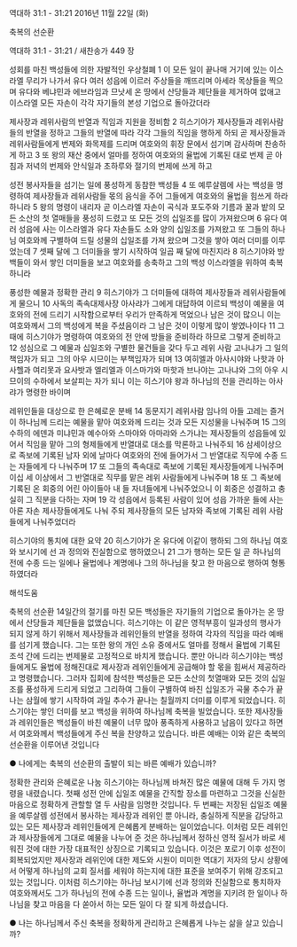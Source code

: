 역대하 31:1 - 31:21 
2016년 11월 22일 (화)

축복의 선순환



역대하 31:1 - 31:21 / 새찬송가 449 장


성회를 마친 백성들에 의한 자발적인 우상철폐
1 이 모든 일이 끝나매 거기에 있는 이스라엘 무리가 나가서 유다 여러 성읍에 이르러 주상들을 깨뜨리며 아세라 목상들을 찍으며 유다와 베냐민과 에브라임과 므낫세 온 땅에서 산당들과 제단들을 제거하여 없애고 이스라엘 모든 자손이 각각 자기들의 본성 기업으로 돌아갔더라

제사장과 레위사람의 반열과 직임과 지원을 정비함
2 히스기야가 제사장들과 레위사람들의 반열을 정하고 그들의 반열에 따라 각각 그들의 직임을 행하게 하되 곧 제사장들과 레위사람들에게 번제와 화목제를 드리며 여호와의 휘장 문에서 섬기며 감사하며 찬송하게 하고 3 또 왕의 재산 중에서 얼마를 정하여 여호와의 율법에 기록된 대로 번제 곧 아침과 저녁의 번제와 안식일과 초하루와 절기의 번제에 쓰게 하고

성전 봉사자들을 섬기는 일에 풍성하게 동참한 백성들
4 또 예루살렘에 사는 백성을 명령하여 제사장들과 레위사람들 몫의 음식을 주어 그들에게 여호와의 율법을 힘쓰게 하라 하니라 5 왕의 명령이 내리자 곧 이스라엘 자손이 곡식과 포도주와 기름과 꿀과 밭의 모든 소산의 첫 열매들을 풍성히 드렸고 또 모든 것의 십일조를 많이 가져왔으며 6 유다 여러 성읍에 사는 이스라엘과 유다 자손들도 소와 양의 십일조를 가져왔고 또 그들의 하나님 여호와께 구별하여 드릴 성물의 십일조를 가져 왔으며 그것을 쌓아 여러 더미를 이루었는데 7 셋째 달에 그 더미들을 쌓기 시작하여 일곱 째 달에 마친지라 8 히스기야와 방백들이 와서 쌓인 더미들을 보고 여호와를 송축하고 그의 백성 이스라엘을 위하여 축복하니라

풍성한 예물과 정확한 관리
9 히스기야가 그 더미들에 대하여 제사장들과 레위사람들에게 물으니 10 사독의 족속대제사장 아사랴가 그에게 대답하여 이르되 백성이 예물을 여호와의 전에 드리기 시작함으로부터 우리가 만족하게 먹었으나 남은 것이 많으니 이는 여호와께서 그의 백성에게 복을 주셨음이라 그 남은 것이 이렇게 많이 쌓였나이다 11 그 때에 히스기야가 명령하여 여호와의 전 안에 방들을 준비하라 하므로 그렇게 준비하고 12 성심으로 그 예물과 십일조와 구별한 물건들을 갖다 두고 레위 사람 고나냐가 그 일의 책임자가 되고 그의 아우 시므이는 부책임자가 되며 13 여히엘과 아사시야와 나핫과 아사헬과 여리못과 요사밧과 엘리엘과 이스마갸와 마핫과 브나야는 고나냐와 그의 아우 시므이의 수하에서 보살피는 자가 되니 이는 히스기야 왕과 하나님의 전을 관리하는 아사랴가 명령한 바이며

레위인들을 대상으로 한 은혜로운 분배
14 동문지기 레위사람 임나의 아들 고레는 즐거이 하나님께 드리는 예물을 맡아 여호와께 드리는 것과 모든 지성물을 나눠주며 15 그의 수하의 에덴과 미냐민과 예수아와 스마야와 아마랴와 스가냐는 제사장들의 성읍들에 있어서 직임을 맡아 그의 형제들에게 반열대로 대소를 막론하고 나눠주되 16 삼세이상으로 족보에 기록된 남자 외에 날마다 여호와의 전에 들어가서 그 반열대로 직무에 수종 드는 자들에게 다 나눠주며 17 또 그들의 족속대로 족보에 기록된 제사장들에게 나눠주며 이십 세 이상에서 그 반열대로 직무를 맡은 레위 사람들에게 나눠주며 18 또 그 족보에 기록된 온 회중의 어린 아이들아 내 들 자녀들에게 나눠주었으니 이 회중은 성결하고 충실히 그 직분을 다하는 자며 19 각 성읍에서 등록된 사람이 있어 성읍 가까운 들에 사는 아론 자손 제사장들에게도 나눠 주되 제사장들의 모든 남자와 족보에 기록된 레위 사람들에게 나눠주었더라

히스기야의 통치에 대한 요약
20 히스기야가 온 유다에 이같이 행하되 그의 하나님 여호와 보시기에 선 과 정의와 진실함으로 행하였으니 21 그가 행하는 모든 일 곧 하나님의 전에 수종 드는 일에나 율법에나 계명에나 그의 하나님을 찾고 한 마음으로 행하여 형통하였더라

해석도움




축복의 선순환
14일간의 절기를 마친 모든 백성들은 자기들의 기업으로 돌아가는 온 땅에서 산당들과 제단들을 없앴습니다. 히스기야는 이 같은 영적부흥이 일과성의 행사가 되지 않게 하기 위해서 제사장들과 레위인들의 반열을 정하여 각자의 직임을 따라 예배를 섬기게 했습니다. 그는 또한 왕의 개인 소유 중에서도 얼마를 정해서 율법에 기록된 조석 간에 드리는 번제물로 고정적으로 바치게 했습니다. 뿐만 아니라 히스기야는 백성들에게도 율법에 정해진대로 제사장과 레위인들에게 공급해야 할 몫을 힘써서 제공하라고 명령했습니다. 그러자 집회에 참석한 백성들은 모든 소산의 첫열매와 모든 것의 십일조를 풍성하게 드리게 되었고 그리하여 그들이 구별하여 바친 십일조가 곡물 추수가 끝나는 삼월에 쌓기 시작하여 과일 추수가 끝나는 칠월까지 더미를 이루게 되었습니다. 히스기야는 쌓인 더미를 보고 백성을 위하여 하나님께 축복을 빌었습니다. 또한 제사장들과 레위인들은 백성들이 바친 예물이 너무 많아 풍족하게 사용하고 남음이 있다고 하면서 여호와께서 백성들에게 주신 복을 찬양하고 있습니다. 바른 예배는 이와 같은 축복의 선순환을 이루어낸 것입니다

● 나에게는 축복의 선순환의 출발이 되는 바른 예배가 있습니까?

정확한 관리와 은혜로운 나눔
히스기야는 하나님께 바쳐진 많은 예물에 대해 두 가지 명령을 내렸습니다. 첫째 성전 안에 십일조 예물을 간직할 장소를 마련하고 그것을 신실한 마음으로 정확하게 관할할 열 두 사람을 임명한 것입니다. 두 번째는 저장된 십일조 예물을 예루살렘 성전에서 봉사하는 제사장과 레위인 뿐 아니라, 충실하게 직분을 감당하고 있는 모든 제사장과 레위인들에게 은혜롭게 분배하는 일이었습니다. 이처럼 모든 레위인과 제사장들에게 그대로 예물을 나누어 준 것은 하나님께서 정하신 영적 질서가 바로 세워진 것에 대한 가장 대표적인 상징으로 기록되고 있습니다. 이것은 포로기 이후 성전이 회복되었지만 제사장과 레위인에 대한 제도와 시원이 미미한 역대기 저자의 당시 상황에서 어떻게 하나님의 교회 질서를 세워야 하는지에 대한 표준을 보여주기 위해 강조되고 있는 것입니다. 이처럼 히스기야는 하나님 보시기에 선과 정의와 진실함으로 통치하자 여호와께서도 그가 하나님의 전에 수종 드는 일이나, 율법과 계명을 지키려 한 일이나 하나님을 찾고 마음을 다 쏟아서 하는 모든 일이 다 잘 되게 하셨습니다.

● 나는 하나님께서 주신 축복을 정확하게 관리하고 은혜롭게 나누는 삶을 살고 있습니까?